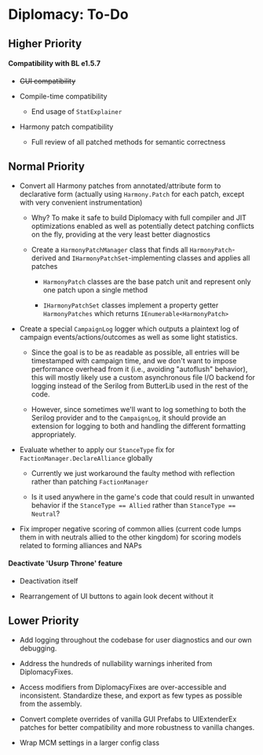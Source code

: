 # Diplomacy: To-Do


## Higher Priority


#### Compatibility with BL e1.5.7

- ~~GUI compatibility~~

- Compile-time compatibility

  + End usage of `StatExplainer`

- Harmony patch compatibility

  + Full review of all patched methods for semantic correctness


## Normal Priority


- Convert all Harmony patches from annotated/attribute form to declarative form (actually using `Harmony.Patch` for each patch, except with very convenient instrumentation)

  + Why? To make it safe to build Diplomacy with full compiler and JIT optimizations enabled as well as potentially detect patching conflicts on the fly, providing at the very least better diagnostics

  + Create a `HarmonyPatchManager` class that finds all `HarmonyPatch`-derived and `IHarmonyPatchSet`-implementing classes and applies all patches

    * `HarmonyPatch` classes are the base patch unit and represent only one patch upon a single method

    * `IHarmonyPatchSet` classes implement a property getter `HarmonyPatches` which returns `IEnumerable<HarmonyPatch>`


- Create a special `CampaignLog` logger which outputs a plaintext log of campaign events/actions/outcomes as well as some light statistics.

  + Since the goal is to be as readable as possible, all entries will be timestamped with campaign time, and we don't want to impose performance overhead from it (i.e., avoiding "autoflush" behavior), this will mostly likely use a custom asynchronous file I/O backend for logging instead of the Serilog from ButterLib used in the rest of the code.

  + However, since sometimes we'll want to log something to both the Serilog provider and to the `CampaignLog`, it should provide an extension for logging to both and handling the different formatting appropriately.


- Evaluate whether to apply our `StanceType` fix for `FactionManager.DeclareAlliance` globally

  + Currently we just workaround the faulty method with reflection rather than patching `FactionManager`

  + Is it used anywhere in the game's code that could result in unwanted behavior if the `StanceType == Allied` rather than `StanceType == Neutral`?


- Fix improper negative scoring of common allies (current code lumps them in with neutrals allied to the other kingdom) for scoring models related to forming alliances and NAPs


#### Deactivate 'Usurp Throne' feature

- Deactivation itself

- Rearrangement of UI buttons to again look decent without it


## Lower Priority

- Add logging throughout the codebase for user diagnostics and our own debugging.

- Address the hundreds of nullability warnings inherited from DiplomacyFixes.

- Access modifiers from DiplomacyFixes are over-accessible and inconsistent. Standardize these, and export as few types as possible from the assembly.

- Convert complete overrides of vanilla GUI Prefabs to UIExtenderEx patches for better compatibility and more robustness to vanilla changes.

- Wrap MCM settings in a larger config class

